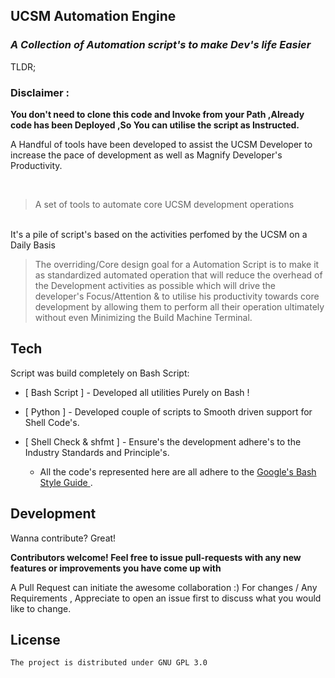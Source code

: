 ## UCSM Automation Engine
### _A Collection of Automation script's to make Dev's life Easier_

TLDR;
<br>
### **Disclaimer :** <br>
<b>You don't need to clone this code and Invoke from your Path ,Already code has been Deployed ,So You can utilise the script as Instructed.</b>

A Handful of tools have been developed to assist the UCSM Developer to increase the pace of development as well as Magnify Developer's Productivity.

<br>

>A set of tools to automate core UCSM development operations

<br>
It's a pile of script's based on the activities perfomed by the UCSM on a Daily Basis

<br>

> The overriding/Core design goal for a Automation Script
>  is to make it as standardized automated operation
> that will reduce the overhead of the Development activities as possible
> which will drive the developer's Focus/Attention & to utilise his
> productivity towards core development by allowing them to
> perform all their operation ultimately without even Minimizing the Build Machine Terminal.

## Tech
Script was build completely on  Bash Script:

- [ Bash Script ] - Developed all utilities Purely on Bash !
- [ Python ] - Developed couple of scripts to Smooth driven support for Shell Code's.
- [ Shell Check & shfmt ] - Ensure's the development adhere's to the Industry Standards and Principle's.

    * All the code's represented here are all adhere to the [ Google's Bash Style Guide ](https://gist.github.com/renzok/ba603c044964b2c50153).



## Development

Wanna contribute? Great!

**Contributors welcome! Feel free to issue pull-requests with any new features or improvements you have come up with**

A Pull Request can initiate the awesome collaboration :) For  changes / Any Requirements , Appreciate to open an issue first
to discuss what you would like to change.

## License

    The project is distributed under GNU GPL 3.0 


